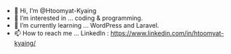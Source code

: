 - 👋 Hi, I’m @Htoomyat-Kyaing
- 👀 I’m interested in ... coding & programming.
- 🌱 I’m currently learning ... WordPress and Laravel.
- 📫 How to reach me ... LinkedIn : https://www.linkedin.com/in/htoomyat-kyaing/

<!---
Htoomyat-Kyaing/Htoomyat-Kyaing is a ✨ special ✨ repository because its `README.md` (this file) appears on your GitHub profile.
You can click the Preview link to take a look at your changes.
--->
